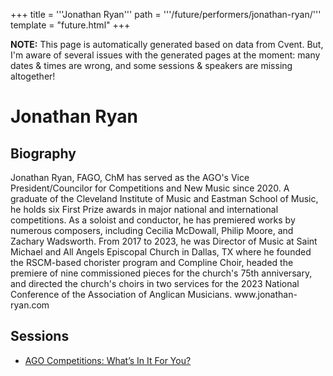 +++
title = '''Jonathan Ryan'''
path = '''/future/performers/jonathan-ryan/'''
template = "future.html"
+++

<p class="todo">
<strong>NOTE:</strong> This page is automatically generated based on data from Cvent.
But, I'm aware of several issues with the generated pages at the moment:
many dates & times are wrong, and some sessions & speakers are missing altogether!
</p>

<h1>Jonathan Ryan</h1>
<h2>Biography</h2>
<p>Jonathan Ryan, FAGO, ChM has served as the AGO's Vice President/Councilor for Competitions and New Music since 2020.  A graduate of the Cleveland Institute of Music and Eastman School of Music, he holds six First Prize awards in major national and international competitions.  As a soloist and conductor, he has premiered works by numerous composers, including Cecilia McDowall, Philip Moore, and Zachary Wadsworth.  From 2017 to 2023, he was Director of Music at Saint Michael and All Angels Episcopal Church in Dallas, TX where he founded the RSCM-based chorister program and Compline Choir, headed the premiere of nine commissioned pieces for the church's 75th anniversary, and directed the church's choirs in two services for the 2023 National Conference of the Association of Anglican Musicians.  www.jonathan-ryan.com</p>
<h2>Sessions</h2>
<ul><li><a href="/future/sessions/ago-competitions-what-s-in-it-for-you/">AGO Competitions: What’s In It For You?</a></li>

